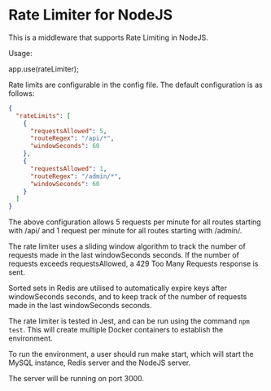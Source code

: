 # Rate Limiter for NodeJS

This is a middleware that supports Rate Limiting in NodeJS.

Usage:

app.use(rateLimiter);

Rate limits are configurable in the config file. The default configuration is as follows:

```json
{
  "rateLimits": [
    {
      "requestsAllowed": 5,
      "routeRegex": "/api/*",
      "windowSeconds": 60
    },
    {
      "requestsAllowed": 1,
      "routeRegex": "/admin/*",
      "windowSeconds": 60
    }
  ]
}
```

The above configuration allows 5 requests per minute for all routes starting with /api/ and 1 request per minute for all routes starting with /admin/.

The rate limiter uses a sliding window algorithm to track the number of requests made in the last windowSeconds seconds. If the number of requests exceeds requestsAllowed, a 429 Too Many Requests response is sent.

Sorted sets in Redis are utilised to automatically expire keys after windowSeconds seconds, and to keep track of the number of requests made in the last windowSeconds seconds.

The rate limiter is tested in Jest, and can be run using the command `npm test`. This will create multiple Docker 
containers to establish the environment.

To run the environment, a user should run make start, which will start the MySQL instance, Redis server and the NodeJS 
server. 

The server will be running on port 3000.

